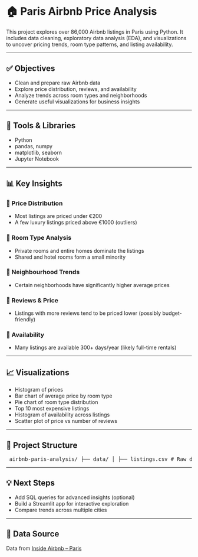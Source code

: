 # 🏠 Paris Airbnb Price Analysis

This project explores over 86,000 Airbnb listings in Paris using Python. It includes data cleaning, exploratory data analysis (EDA), and visualizations to uncover pricing trends, room type patterns, and listing availability.

---

## ✅ Objectives

- Clean and prepare raw Airbnb data
- Explore price distribution, reviews, and availability
- Analyze trends across room types and neighborhoods
- Generate useful visualizations for business insights

---

## 🧰 Tools & Libraries

- Python
- pandas, numpy
- matplotlib, seaborn
- Jupyter Notebook

---

## 📊 Key Insights

### 🔹 Price Distribution
- Most listings are priced under €200
- A few luxury listings priced above €1000 (outliers)

### 🔹 Room Type Analysis
- Private rooms and entire homes dominate the listings
- Shared and hotel rooms form a small minority

### 🔹 Neighbourhood Trends
- Certain neighborhoods have significantly higher average prices

### 🔹 Reviews & Price
- Listings with more reviews tend to be priced lower (possibly budget-friendly)

### 🔹 Availability
- Many listings are available 300+ days/year (likely full-time rentals)

---

## 📈 Visualizations

- Histogram of prices
- Bar chart of average price by room type
- Pie chart of room type distribution
- Top 10 most expensive listings
- Histogram of availability across listings
- Scatter plot of price vs number of reviews

---

## 📁 Project Structure

<pre> airbnb-paris-analysis/ ├── data/ │ ├── listings.csv # Raw dataset from Inside Airbnb │ └── paris_airbnb_cleaned.csv # Cleaned dataset after preprocessing ├── notebooks/ │ └── paris_airbnb_analysis.ipynb # Main analysis notebook ├── requirements.txt # Python dependencies └── README.md # Project overview and documentation </pre>


---

## 💡 Next Steps

- Add SQL queries for advanced insights (optional)
- Build a Streamlit app for interactive exploration
- Compare trends across multiple cities

---

## 📎 Data Source

Data from [Inside Airbnb – Paris](http://insideairbnb.com/get-the-data.html)
